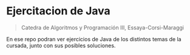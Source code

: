 # Ejercitacion de Java
> Catedra de Algoritmos y Programación III, Essaya-Corsi-Maraggi

En ese repo podran ver ejercicios de Java de los distintos temas de la cursada, junto con sus posibles soluciones.
